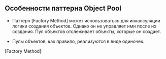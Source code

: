 ## Особенности паттерна Object Pool

* Паттерн [Factory Method] может использоваться для инкапсуляции логики создания объектов.
Однако он не управляет ими после их создания.
Пул объектов отслеживает объекты, которые он создает.

* Пулы объектов, как правило, реализуются в виде одиночек.

[Factory Method]: